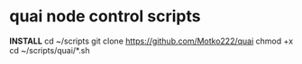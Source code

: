# quai node control scripts

**INSTALL**
cd ~/scripts
git clone https://github.com/Motko222/quai
chmod +x cd ~/scripts/quai/*.sh
